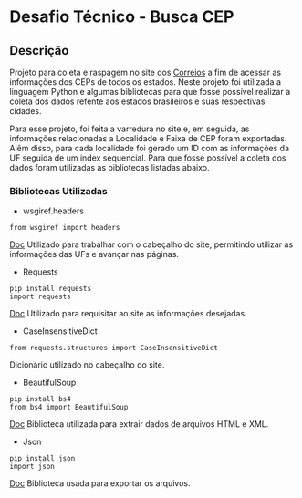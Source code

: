 # Desafio Técnico - Busca CEP


## Descrição
Projeto para coleta e raspagem no site dos [Correios](https://www2.correios.com.br/sistemas/buscacep/buscaFaixaCep.cfm) a fim de acessar as informações dos CEPs de todos os estados.
Neste projeto foi utilizada a linguagem Python e algumas bibliotecas para que fosse possível realizar a coleta dos dados refente aos estados brasileiros e suas respectivas cidades.

Para esse projeto, foi feita a varredura no site e, em seguida, as informações relacionadas a Localidade e Faixa de CEP foram exportadas. Alêm disso, para cada localidade foi gerado um ID com as informações da UF seguida de um index sequencial.
Para que fosse possível a coleta dos dados foram utilizadas as bibliotecas listadas abaixo.

### Bibliotecas Utilizadas

- wsgiref.headers
```
from wsgiref import headers
```
[Doc](https://docs.python.org/pt-br/3.8/library/wsgiref.html?highlight=headers#module-wsgiref.headers)
Utilizado para trabalhar com o cabeçalho do site, permitindo utilizar as informações das UFs e avançar nas páginas.

- Requests
```
pip install requests
import requests
```
[Doc](https://requests.readthedocs.io/en/latest/)
Utilizado para requisitar ao site as informações desejadas.
- CaseInsensitiveDict
```
from requests.structures import CaseInsensitiveDict
```
Dicionário utilizado no cabeçalho do site.

- BeautifulSoup
```
pip install bs4
from bs4 import BeautifulSoup
```
[Doc](https://www.crummy.com/software/BeautifulSoup/bs4/doc/)
Biblioteca utilizada para extrair dados de arquivos HTML e XML.
- Json
```
pip install json
import json
```
[Doc](https://docs.python.org/3/library/json.html)
Biblioteca usada para exportar os arquivos.
